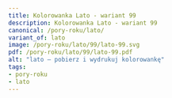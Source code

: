 ```yaml
---
title: Kolorowanka Lato - wariant 99
description: Kolorowanka Lato - wariant 99
canonical: /pory-roku/lato/
variant_of: lato
image: /pory-roku/lato/99/lato-99.svg
pdf: /pory-roku/lato/99/lato-99.pdf
alt: "lato – pobierz i wydrukuj kolorowankę"
tags:
- pory-roku
- lato
---
```

